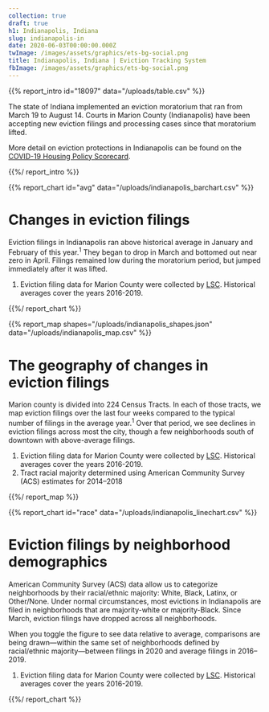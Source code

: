 ```yaml
---
collection: true
draft: true
h1: Indianapolis, Indiana
slug: indianapolis-in
date: 2020-06-03T00:00:00.000Z
twImage: /images/assets/graphics/ets-bg-social.png
title: Indianapolis, Indiana | Eviction Tracking System
fbImage: /images/assets/graphics/ets-bg-social.png
---
```


{{% report_intro id="18097" data="/uploads/table.csv" %}}






The state of Indiana implemented an eviction moratorium that ran from March 19 to August 14. Courts in Marion County (Indianapolis) have been accepting new eviction filings and processing cases since that moratorium lifted. 

More detail on eviction protections in Indianapolis can be found on the [COVID-19 Housing Policy Scorecard](https://evictionlab.org/covid-policy-scorecard/in/).







{{%/ report_intro %}}



{{% report_chart id="avg" data="/uploads/indianapolis_barchart.csv" %}}







# Changes in eviction filings

Eviction filings in Indianapolis ran above historical average in January and February of this year.<sup>1</sup> They began to drop in March and bottomed out near zero in April. Filings remained low during the moratorium period, but jumped immediately after it was lifted.

1. Eviction filing data for Marion County were collected by [LSC](https://www.lsc.gov/). Historical averages cover the years 2016-2019.







{{%/ report_chart %}}



{{% report_map shapes="/uploads/indianapolis_shapes.json" data="/uploads/indianapolis_map.csv" %}}

# The geography of changes in eviction filings

Marion county is divided into 224 Census Tracts. In each of those tracts, we map eviction filings over the last four weeks compared to the typical number of filings in the average year.<sup>1</sup> Over that period, we see declines in eviction filings across most the city, though a few neighborhoods south of downtown with above-average filings.

1. Eviction filing data for Marion County were collected by [LSC](https://www.lsc.gov/). Historical averages cover the years 2016-2019.
2. Tract racial majority determined using American Community Survey (ACS) estimates for 2014–2018

{{%/ report_map %}}



{{% report_chart id="race" data="/uploads/indianapolis_linechart.csv" %}}







# Eviction filings by neighborhood demographics

American Community Survey (ACS) data allow us to categorize neighborhoods by their racial/ethnic majority: White, Black, Latinx, or Other/None. Under normal circumstances, most evictions in Indianapolis are filed in neighborhoods that are majority-white or majority-Black. Since March, eviction filings have dropped across all neighborhoods.

When you toggle the figure to see data relative to average, comparisons are being drawn—within the same set of neighborhoods defined by racial/ethnic majority—between filings in 2020 and average filings in 2016–2019.

1. Eviction filing data for Marion County were collected by [LSC](https://www.lsc.gov/). Historical averages cover the years 2016-2019.







{{%/ report_chart %}}